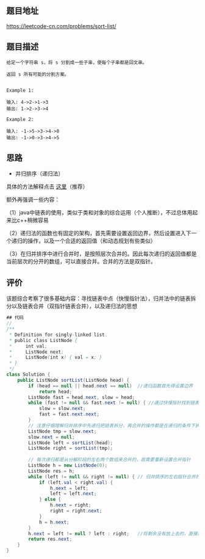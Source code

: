 ## 题目地址
https://leetcode-cn.com/problems/sort-list/

## 题目描述
```
给定一个字符串 s，将 s 分割成一些子串，使每个子串都是回文串。

返回 s 所有可能的分割方案。


Example 1:

输入: 4->2->1->3
输出: 1->2->3->4

Example 2:

输入: -1->5->3->4->0
输出: -1->0->3->4->5
```

## 思路

- 并归排序（递归法）

具体的方法解释点击 [这里](https://leetcode-cn.com/problems/sort-list/solution/sort-list-gui-bing-pai-xu-lian-biao-by-jyd/)（推荐）

额外再强调一些内容：

（1）java中链表的使用，类似于类和对象的综合运用（个人推断），不过总体用起来比c++稍微容易

（2）递归法的函数也有固定的架构，首先需要设置返回边界，然后设置进入下一个递归的操作，以及一个合适的返回值（和动态规划有些类似）

（3）在归并排序中进行合并时，是按照层次合并的。因此每次递归的返回值都是当前层次的分开的数组，可以直接合并。合并的方法是双指针。

## 评价

该题综合考察了很多基础内容：寻找链表中点（快慢指针法），归并法中的链表拆分以及链表合并（双指针链表合并），以及递归法的思想

```java
## 代码
// 
/**
 * Definition for singly-linked list.
 * public class ListNode {
 *     int val;
 *     ListNode next;
 *     ListNode(int x) { val = x; }
 * }
 */
class Solution {
    public ListNode sortList(ListNode head) {
        if (head == null || head.next == null)  //递归函数首先得设置边界
            return head;
        ListNode fast = head.next, slow = head;
        while (fast != null && fast.next != null) { //通过快慢指针找到链表的中间节点
            slow = slow.next;
            fast = fast.next.next;
        }
        // 注意仔细理解归并排序中先递归把链表拆分，再合并的操作都是在递归的条件下执行的
        ListNode tmp = slow.next;
        slow.next = null;
        ListNode left = sortList(head);
        ListNode right = sortList(tmp);
        
        // 每次递归都是从分解阶段的左右两个数组来合并的，故需要重新设置合并指针
        ListNode h = new ListNode(0);
        ListNode res = h;
        while (left != null && right != null) { // 归并排序的左右指针合并的方法
            if (left.val < right.val) {
                h.next = left;
                left = left.next;
            } else {
                h.next = right;
                right = right.next;
            }
            h = h.next;
        }
        h.next = left != null ? left : right;	//将剩余没有放上去的，直接接上
        return res.next;
    }
}

```
